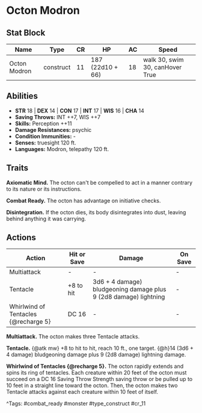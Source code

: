 # Octon Modron

## Stat Block

| Name | Type | CR | HP | AC | Speed |
|------|------|----|----|----|-------|
| Octon Modron | construct | 11 | 187 (22d10 + 66) | 18 | walk 30, swim 30, canHover True |

## Abilities

- **STR** 18 | **DEX** 14 | **CON** 17 | **INT** 17 | **WIS** 16 | **CHA** 14
- **Saving Throws:** INT ++7, WIS ++7  
- **Skills:** Perception ++11  
- **Damage Resistances:** psychic  
- **Condition Immunities:** -  
- **Senses:** truesight 120 ft.  
- **Languages:** Modron, telepathy 120 ft.

## Traits

**Axiomatic Mind.** The octon can't be compelled to act in a manner contrary to its nature or its instructions.

**Combat Ready.** The octon has advantage on initiative checks.

**Disintegration.** If the octon dies, its body disintegrates into dust, leaving behind anything it was carrying.


## Actions

| Action | Hit or Save | Damage | On Save |
|--------|--------------|--------|----------|
| Multiattack | - | - | - |
| Tentacle | +8 to hit | 3d6 + 4 damage) bludgeoning damage plus 9 (2d8 damage) lightning | - |
| Whirlwind of Tentacles {@recharge 5} | DC 16 | - | - |

**Multiattack.** The octon makes three Tentacle attacks.

**Tentacle.** {@atk mw} +8 to hit to hit, reach 10 ft., one target. {@h}14 (3d6 + 4 damage) bludgeoning damage plus 9 (2d8 damage) lightning damage.

**Whirlwind of Tentacles {@recharge 5}.** The octon rapidly extends and spins its ring of tentacles. Each creature within 20 feet of the octon must succeed on a DC 16 Saving Throw Strength saving throw or be pulled up to 10 feet in a straight line toward the octon. Then, the octon makes two Tentacle attacks against each creature within 10 feet of itself.


^Tags: #combat_ready #monster #type_construct #cr_11